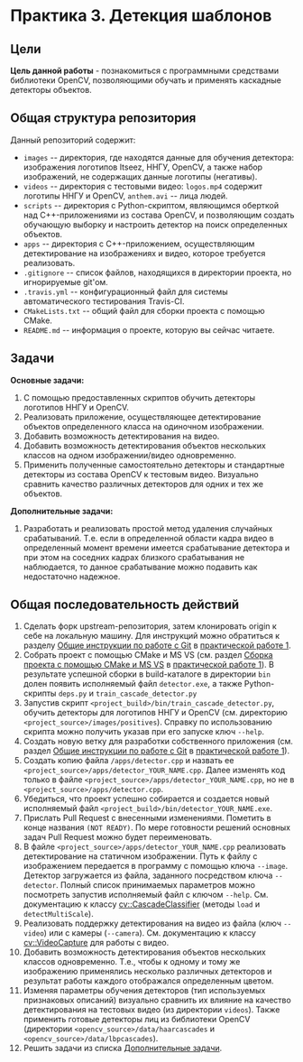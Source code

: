 # Практика 3. Детекция шаблонов

## Цели

__Цель данной работы__ - познакомиться с программными средствами библиотеки 
OpenCV, позволяющими обучать и применять каскадные детекторы объектов.

## Общая структура репозитория

Данный репозиторий содержит:

  - `images` -- директория, где находятся данные для обучения детектора:
     изображения логотипов Itseez, ННГУ, OpenCV, а также набор изображений,
     не содержащих данные логотипы (негативы).
  - `videos` -- директория с тестовыми видео: `logos.mp4` содержит логотипы
     ННГУ и OpenCV, `anthem.avi` -- лица людей.
  - `scripts` -- директория с Python-скриптом, являющимся оберткой
     над С++-приложениями из состава OpenCV, и позволяющим создать обучающую 
     выборку и настроить детектор на поиск определенных объектов.
  - `apps` -- директория с С++-приложением, осуществляющим детектирование
     на изображениях и видео, которое требуется реализовать.
  - `.gitignore` -- список файлов, находящихся в директории проекта,
     но игнорируемые git'ом.
  - `.travis.yml` -- конфигурационный файл для системы автоматического
     тестирования Travis-CI.
  - `CMakeLists.txt` -- общий файл для сборки проекта с помощью CMake.
  - `README.md` -- информация о проекте, которую вы сейчас читаете.

## Задачи

__Основные задачи:__

  1. С помощью предоставленных скриптов обучить детекторы логотипов
     ННГУ и OpenCV.
  2. Реализовать приложение, осуществляющее детектирование объектов 
     определенного класса на одиночном изображении.
  3. Добавить возможность детектирования на видео.
  4. Добавить возможность детектирования объектов нескольких классов
     на одном изображении/видео одновременно.
  5. Применить полученные самостоятельно детекторы и стандартные детекторы 
     из состава OpenCV к тестовым видео. Визуально сравнить качество различных 
     детекторов для одних и тех же объектов.

__Дополнительные задачи:__

  1. Разработать и реализовать простой метод удаления случайных срабатываний. 
     Т.е. если в определенной области кадра видео в определенный момент времени 
     имеется срабатывание детектора и при этом на соседних кадрах близкого 
     срабатывания не наблюдается, то данное срабатывание можно подавить как 
     недостаточно надежное.

## Общая последовательность действий

  1. Сделать форк upstream-репозитория, затем клонировать origin к себе на
     локальную машину. Для инструкций можно обратиться к разделу
     [Общие инструкции по работе с Git][git-intro]
     в [практической работе 1][practice1].
  2. Собрать проект с помощью CMake и MS VS (см. раздел
     [Сборка проекта с помощью CMake и MS VS][cmake-msvs]
     в [практической работе 1][practice1]). В результате успешной сборки
	 в build-каталоге в директории `bin` долен появить исполняемый
	 файл `detector.exe`, а также Python-скрипты `deps.py` и
	 `train_cascade_detector.py`
  3. Запустив скрипт `<project_build>/bin/train_cascade_detector.py`, обучить детекторы
     для логотипов ННГУ и OpenCV (см. директорию `<project_source>/images/positives`).
	 Справку по использованию скрипта можно получить указав при его запуске
	 ключ `--help`.
  4. Создать новую ветку для разработки собственного приложения
     (см. раздел
     [Общие инструкции по работе с Git][git-intro]
     в [практической работе 1][practice1]).
  5. Создать копию файла `/apps/detector.cpp` и назвать
     ее `<project_source>/apps/detector_YOUR_NAME.cpp`. Далее изменять код только в файле
     `<project_source>/apps/detector_YOUR_NAME.cpp`,
	 но не в `<project_source>/apps/detector.cpp`.
  6. Убедиться, что проект успешно собирается и создается новый
     исполняемый файл `<project_build>/bin/detector_YOUR_NAME.exe`.
  7. Прислать Pull Request с внесенными изменениями. Пометить в конце названия
     `(NOT READY)`. По мере готовности решений основных задач Pull Request можно
     будет переименовать.
  8. В файле `<project_source>/apps/detector_YOUR_NAME.cpp` реализовать детектирование
     на статичном изображении. Путь к файлу 
     с изображением передается в программу с помощью ключа `--image`. 
     Детектор загружается из файла, заданного посредством ключа `--detector`.
	 Полный список принимаемых параметров можно посмотреть запустив исполняемый
	 файл с ключом `--help`. См. документацию к классу
	 [cv::CascadeClassifier][cascadeclassifier] (методы `load` и `detectMultiScale`).
  9. Реализовать поддержку детектирования на видео из файла (ключ `--video`)
     или с камеры (`--camera`). См. документацию к
     классу [cv::VideoCapture][capture] для работы с видео.
  10. Добавить возможность детектирования объектов нескольких классов 
     одновременно. Т.е., чтобы к одному и тому же изображению применялись
     несколько различных детекторов и результат работы каждого отображался 
     определенным цветом.
  11. Изменяя параметры обучения детекторов (тип используемых признаковых
     описаний) визуально сравнить их влияние на качество детектирования 
     на тестовых видео (из директории `videos`). Также применить готовые 
     детекторы лиц из библиотеки OpenCV (директории `<opencv_source>/data/haarcascades`
     и `<opencv_source>/data/lbpcascades`).
  12. Решить задачи из списка [Дополнительные задачи][tasks].

<!-- LINKS -->

[practice1]: https://github.com/Itseez-NNSU-SummerSchool2015/practice1-devtools
[git-intro]: https://github.com/Itseez-NNSU-SummerSchool2015/practice1-devtools#Общие-инструкции-по-работе-с-git
[cmake-msvs]: https://github.com/Itseez-NNSU-SummerSchool2015/practice1-devtools#Сборка-проекта-с-помощью-cmake-и-microsoft-visual-studio
[tasks]: https://github.com/Itseez-NNSU-SummerSchool2015/practice3-detection#Задачи
[capture]: http://docs.opencv.org/modules/highgui/doc/reading_and_writing_images_and_video.html#videocapture
[cascadeclassifier]: http://docs.opencv.org/modules/objdetect/doc/cascade_classification.html#cascadeclassifier
